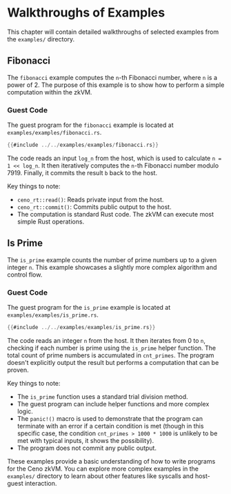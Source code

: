# Walkthroughs of Examples

This chapter will contain detailed walkthroughs of selected examples from the `examples/` directory.

## Fibonacci

The `fibonacci` example computes the `n`-th Fibonacci number, where `n` is a power of 2. The purpose of this example is to show how to perform a simple computation within the zkVM.

### Guest Code

The guest program for the `fibonacci` example is located at `examples/examples/fibonacci.rs`.

```rust
{{#include ../../examples/examples/fibonacci.rs}}
```

The code reads an input `log_n` from the host, which is used to calculate `n = 1 << log_n`. It then iteratively computes the `n`-th Fibonacci number modulo 7919. Finally, it commits the result `b` back to the host.

Key things to note:

- `ceno_rt::read()`: Reads private input from the host.
- `ceno_rt::commit()`: Commits public output to the host.
- The computation is standard Rust code. The zkVM can execute most simple Rust operations.

## Is Prime

The `is_prime` example counts the number of prime numbers up to a given integer `n`. This example showcases a slightly more complex algorithm and control flow.

### Guest Code

The guest program for the `is_prime` example is located at `examples/examples/is_prime.rs`.

```rust
{{#include ../../examples/examples/is_prime.rs}}
```

The code reads an integer `n` from the host. It then iterates from 0 to `n`, checking if each number is prime using the `is_prime` helper function. The total count of prime numbers is accumulated in `cnt_primes`. The program doesn't explicitly output the result but performs a computation that can be proven.

Key things to note:

- The `is_prime` function uses a standard trial division method.
- The guest program can include helper functions and more complex logic.
- The `panic!()` macro is used to demonstrate that the program can terminate with an error if a certain condition is met (though in this specific case, the condition `cnt_primes > 1000 * 1000` is unlikely to be met with typical inputs, it shows the possibility).
- The program does not commit any public output.

These examples provide a basic understanding of how to write programs for the Ceno zkVM. You can explore more complex examples in the `examples/` directory to learn about other features like syscalls and host-guest interaction.
